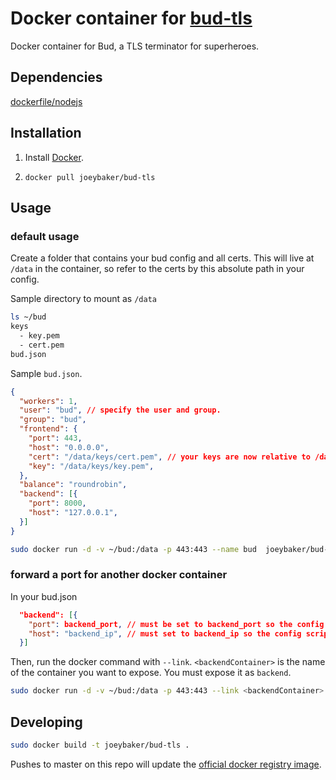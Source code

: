 # Docker container for [bud-tls](https://github.com/indutny/bud)

Docker container for Bud, a TLS terminator for superheroes.

## Dependencies

[dockerfile/nodejs](https://github.com/dockerfile/nodejs)

## Installation

1. Install [Docker](https://www.docker.io/).

2. `docker pull joeybaker/bud-tls`

## Usage
### default usage
Create a folder that contains your bud config and all certs. This will live at `/data` in the container, so refer to the certs by this absolute path in your config.

Sample directory to mount as `/data`
```bash
ls ~/bud
keys
  - key.pem
  - cert.pem
bud.json
```

Sample `bud.json`.
```json
{
  "workers": 1,
  "user": "bud", // specify the user and group.
  "group": "bud",
  "frontend": {
    "port": 443,
    "host": "0.0.0.0",
    "cert": "/data/keys/cert.pem", // your keys are now relative to /data
    "key": "/data/keys/key.pem",
  },
  "balance": "roundrobin",
  "backend": [{
    "port": 8000,
    "host": "127.0.0.1",
  }]
}
```

```bash
sudo docker run -d -v ~/bud:/data -p 443:443 --name bud  joeybaker/bud-tls
```

### forward a port for another docker container
In your bud.json
```json
  "backend": [{
    "port": backend_port, // must be set to backend_port so the config script can dynamicall replace with the other container's port
    "host": "backend_ip", // must set to backend_ip so the config script can dynamically replace this with the other container's ip
  }]
```

Then, run the docker command with `--link`. `<backendContainer>` is the name of the container you want to expose. You must expose it as `backend`.
```bash
sudo docker run -d -v ~/bud:/data -p 443:443 --link <backendContainer>:backend --name bud joeybaker/bud-tls
```

## Developing
```bash
sudo docker build -t joeybaker/bud-tls .
```

Pushes to master on this repo will update the [official docker registry image](https://registry.hub.docker.com/u/joeybaker/bud-tls/).
